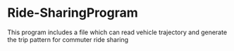 # Ride-SharingProgram

This program includes a file which can read vehicle trajectory and generate the trip pattern for commuter ride sharing
